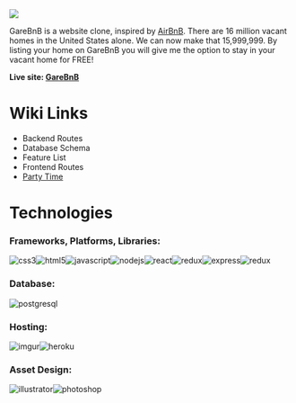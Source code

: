<img src=https://i.imgur.com/WjnaP6R.png>



GareBnB is a website clone, inspired by [AirBnB](https://airbnb.com). There are 16 million vacant homes in the United States alone. We can now make that 15,999,999. By listing your home on GareBnB you will give me the option to stay in your vacant home for FREE!

**Live site: [GareBnB](http://garebnb.herokuapp.com)**


# Wiki Links
- Backend Routes
- Database Schema
- Feature List
- Frontend Routes
- [Party Time](https://www.youtube.com/watch?v=iWa-6g-TbgI)

# Technologies
### Frameworks, Platforms, Libraries:
![css3](https://img.shields.io/badge/CSS3-1572B6?style=for-the-badge&logo=CSS3&logoColor=white)![html5](https://img.shields.io/badge/HTML5-E34F26?style=for-the-badge&logo=HTML5&logoColor=white)![javascript](https://img.shields.io/badge/Javascript-F7DF1E?style=for-the-badge&logo=Javascript&logoColor=white)![nodejs](https://img.shields.io/badge/Node.js-339933?style=for-the-badge&logo=Node.js&logoColor=white)![react](https://img.shields.io/badge/React-61DAFB?style=for-the-badge&logo=React&logoColor=white)![redux](https://img.shields.io/badge/Redux-764ABC?style=for-the-badge&logo=Redux&logoColor=white)![express](https://img.shields.io/badge/ExpressJS-000000?style=for-the-badge&logo=Express&logoColor=white)![redux](https://img.shields.io/badge/Redux-764ABC?style=for-the-badge&logo=Redux&logoColor=white)


### Database:
![postgresql](https://img.shields.io/badge/PostgreSQL-4169E1?style=for-the-badge&logo=PostgreSQL&logoColor=white)

### Hosting:
![imgur](https://img.shields.io/badge/Imgur-1BB76E?style=for-the-badge&logo=Imgur&logoColor=white)![heroku](https://img.shields.io/badge/Heroku-430098?style=for-the-badge&logo=Heroku&logoColor=white)

### Asset Design:
![illustrator](https://img.shields.io/badge/Adobe%20Illustrator-FFA900?style=for-the-badge&logo=AdobeIllustrator&logoColor=white)![photoshop](https://img.shields.io/badge/Adobe%20Photoshop-31A8FF?style=for-the-badge&logo=AdobePhotoshop&logoColor=white)
